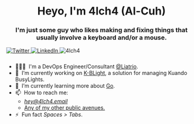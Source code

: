 <h1 align="center">Heyo, I'm 4lch4 (Al-Cuh)</h1>
<h3 align="center">
  I'm just some guy who likes making and fixing things that usually involve a keyboard and/or a mouse.
</h3>

<!-- Badges -->
<div align="left">

  <a href="https://twitter.com/4lch4">
    <img
      src="https://img.shields.io/twitter/follow/4lch4?label=Twitter&logo=twitter&style=flat-square&color=1da1f2&logoColor=ffffff"
      alt="Twitter"
    />
  </a>

  <a href="https://linkedin.com/in/devin-leaman-4962242">
    <img
      src="https://img.shields.io/static/v1?logo=linkedin&style=flat-square&color=0072b1&label=LinkedIn&message=%E2%98%86"
      alt="LinkedIn"
    />
  </a>

  <img src="https://komarev.com/ghpvc/?username=4lch4&color=brightgreen&style=flat-square" alt="4lch4" />

  <!-- <a href="https://api.daily.dev/get?r=4lch4" target="_blank">
    <img
      width="256"
      align="right"
      src="https://raw.githubusercontent.com/4lch4/4lch4/devcard/devcard.svg"
    />
  </a> -->
</div>

<ul style="margin-top: 25px;">
  <li>
    👨🏻‍💻&nbsp;&nbsp;I'm a DevOps Engineer/Consultant
    <a href="https://liatrio.com">@Liatrio</a>.
  </li>
  <li>
    🔭&nbsp;&nbsp;I’m currently working on <a href="https://git.4lch4.io/4lch4/K-BLight">K-BLight</a>, a solution for managing Kuando BusyLights.
  </li>
  <li>
    🌱&nbsp;&nbsp;I’m currently learning more about <a href="https://go.dev">Go</a>.
  </li>
  <li>📫&nbsp;&nbsp;How to reach me:
  <ul>
    <li><em><a href="mailto:hey@4lch4.email">hey@4lch4.email</a></em></li>
    <li><a href="https://4lch4.link">Any of my other public avenues.</a></li>
  </ul>
  </li>
  <li>⚡&nbsp;&nbsp;Fun fact <em>Spaces > Tabs</em>.</li>
</ul>
